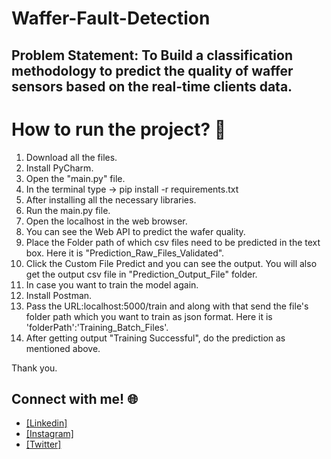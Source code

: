 # Waffer-Fault-Detection

## Problem Statement: To Build a classification methodology to predict the quality of waffer sensors based on the real-time clients data.

# How to run the project? :thinking:
1. Download all the files.
2. Install PyCharm.
3. Open the "main.py" file.
4. In the terminal type -> pip install -r requirements.txt
5. After installing all the necessary libraries.
6. Run the main.py file.
7. Open the localhost in the web browser.
8. You can see the Web API to predict the wafer quality.
9. Place the Folder path of which csv files need to be predicted in the text box. Here it is "Prediction_Raw_Files_Validated".
10. Click the Custom File Predict and you can see the output. You will also get the output csv file in "Prediction_Output_File" folder.
11. In case you want to train the model again.
12. Install Postman.
13. Pass the URL:localhost:5000/train and along with that send the file's folder path which you want to train as json format. Here it is 'folderPath':'Training_Batch_Files'.
14. After getting output "Training Successful", do the prediction as mentioned above.

Thank you.

## Connect with me! 🌐
- [[Linkedin]](bit.ly/3xNkOzO)
- [[Instagram]](bit.ly/3eTGyRT)
- [[Twitter]](bit.ly/3aWT16g)
